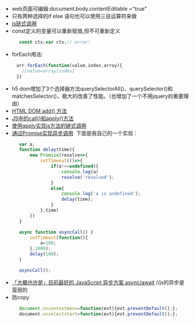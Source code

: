 - web页面可编辑:document.body.contentEditable ="true"
- 只有两种选择的if else 语句也可以使用三目运算符来做
- [js链式调用](http://blog.csdn.net/CherishLyf/article/details/50517425)
- const定义的变量可以重新赋值,但不可重新定义
```javascript
      const ctx;var ctx;// error!
```
- forEach用法:
 ```javascript
      arr.forEach(function(value,index,array){
        //value=array[index]
      })
```
- h5 dom增加了3个选择器方法querySelectorAll()、querySelector()和matchesSelector()，极大的改善了性能。（也增加了一个不用jquery的重要理由）
- [HTML DOM add() 方法](http://www.w3school.com.cn/jsref/met_select_add.asp)
- [JS中的call()和apply()方法](http://uule.iteye.com/blog/1158829)
- [使用apply实现js方法的链式调用](https://www.cnblogs.com/youxin/p/3410185.html)
- [通过Promise实现异步调用](https://developer.mozilla.org/en-US/docs/Web/JavaScript/Reference/Statements/async_function)
  下面是我自己的一个实验：
```javascript
      var a;
      function delay(time){
          new Promise(resolve=>{
              setTimeout(()=>{
                  if(a!==undefined){
                      console.log(a)
                      resolve('resolved');
                  }
                  else{
                      console.log('a is undefined');
                      delay(time);
                  }
              },time)
          })
      }

      async function asyncCall() {
          setTimeout(function(){
              a=100;
          },1000);
          delay(100);
      }

      asyncCall();
```
- [「大概也许是」目前最好的 JavaScript 异步方案 async/await](https://www.v2ex.com/t/238191) //js的异步是蛮弱的
- 防copy
```javascript
      document.oncontextmenu=function(evt){evt.preventDefault();};
      document.onselectstart=function(evt){evt.preventDefault();};
```
